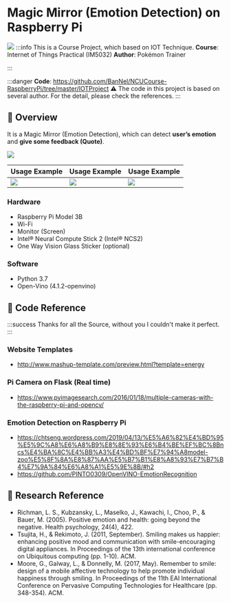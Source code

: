 # Magic Mirror (Emotion Detection) on Raspberry Pi
![](https://i.imgur.com/q4JTW3H.png)
:::info
This is a Course Project, which based on IOT Technique.
**Course**: Internet of Things Practical (IM5032)
**Author**: Pokémon Trainer

:::

:::danger
**Code**: https://github.com/BanNel/NCUCourse-RaspberryPi/tree/master/IOTProject
⚠️ The code in this project is based on several author. For the detail, please check the references.
:::


## :elephant:  Overview
It is a Magic Mirror (Emotion Detection), which can detect **user’s emotion** and **give some feedback (Quote)**.

![](https://i.imgur.com/Db9RbbF.jpg) 

|  Usage Example| Usage Example | Usage Example | 
| -------- | -------- | -------- | 
|   ![](https://i.imgur.com/ytplxi3.gif) |![](https://i.imgur.com/ytplxi3.gif) |![](https://i.imgur.com/ytplxi3.gif) |


### Hardware
* Raspberry Pi Model 3B
* Wi-Fi
* Monitor (Screen)
* Intel® Neural Compute Stick 2 (Intel® NCS2)
* One Way Vision Glass Sticker (optional)
### Software
* Python 3.7
* Open-Vino (4.1.2-openvino)


## :confetti_ball: Code Reference
:::success
Thanks for all the Source, without you I couldn't make it perfect.
:::


### Website Templates
* http://www.mashup-template.com/preview.html?template=energy

### Pi Camera on Flask (Real time)
* https://www.pyimagesearch.com/2016/01/18/multiple-cameras-with-the-raspberry-pi-and-opencv/
### Emotion Detection on Raspberry Pi

* https://chtseng.wordpress.com/2019/04/13/%E5%A6%82%E4%BD%95%E5%9C%A8%E6%A8%B9%E8%8E%93%E6%B4%BE%EF%BC%8Bncs%E4%BA%8C%E4%BB%A3%E4%BD%BF%E7%94%A8model-zoo%E5%8F%8A%E8%87%AA%E5%B7%B1%E8%A8%93%E7%B7%B4%E7%9A%84%E6%A8%A1%E5%9E%8B/#h2
* https://github.com/PINTO0309/OpenVINO-EmotionRecognition


## :cactus: Research Reference
* Richman, L. S., Kubzansky, L., Maselko, J., Kawachi, I., Choo, P., & Bauer, M. (2005). Positive emotion and health: going beyond the negative. Health psychology, 24(4), 422.
*  Tsujita, H., & Rekimoto, J. (2011, September). Smiling makes us happier: enhancing positive mood and communication with smile-encouraging digital appliances. In Proceedings of the 13th international conference on Ubiquitous computing (pp. 1-10). ACM.
*  Moore, G., Galway, L., & Donnelly, M. (2017, May). Remember to smile: design of a mobile affective technology to help promote individual happiness through smiling. In Proceedings of the 11th EAI International Conference on Pervasive Computing Technologies for Healthcare (pp. 348-354). ACM.
